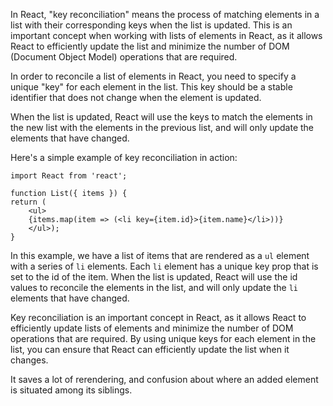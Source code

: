 In React, "key reconciliation" means the process of matching elements in a list with their corresponding keys when the list is updated. This is an important concept when working with lists of elements in React, as it allows React to efficiently update the list and minimize the number of DOM (Document Object Model) operations that are required.

In order to reconcile a list of elements in React, you need to specify a unique "key" for each element in the list. This key should be a stable identifier that does not change when the element is updated.

When the list is updated, React will use the keys to match the elements in the new list with the elements in the previous list, and will only update the elements that have changed.

Here's a simple example of key reconciliation in action:

```
import React from 'react';

function List({ items }) {
return (
    <ul>
    {items.map(item => (<li key={item.id}>{item.name}</li>))}
    </ul>);
}
```

In this example, we have a list of items that are rendered as a `ul` element with a series of `li` elements. Each `li` element has a unique key prop that is set to the id of the item. When the list is updated, React will use the id values to reconcile the elements in the list, and will only update the `li` elements that have changed.

Key reconciliation is an important concept in React, as it allows React to efficiently update lists of elements and minimize the number of DOM operations that are required. By using unique keys for each element in the list, you can ensure that React can efficiently update the list when it changes.

It saves a lot of rerendering, and confusion about where an added element is situated among its siblings.
